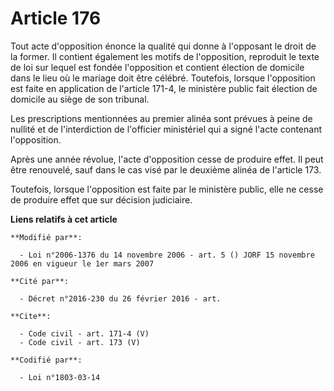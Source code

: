 # Article 176

Tout acte d'opposition énonce la qualité qui donne à l'opposant le droit de la former. Il contient également les motifs de
l'opposition, reproduit le texte de loi sur lequel est fondée l'opposition et contient élection de domicile dans le lieu où
le mariage doit être célébré. Toutefois, lorsque l'opposition est faite en application de l'article 171-4, le ministère
public fait élection de domicile au siège de son tribunal. 

Les prescriptions mentionnées au premier alinéa sont prévues à peine de nullité et de l'interdiction de l'officier
ministériel qui a signé l'acte contenant l'opposition. 

Après une année révolue, l'acte d'opposition cesse de produire effet. Il peut être renouvelé, sauf dans le cas visé par le
deuxième alinéa de l'article 173. 

Toutefois, lorsque l'opposition est faite par le ministère public, elle ne cesse de produire effet que sur décision
judiciaire.

**Liens relatifs à cet article**

	**Modifié par**:

	  - Loi n°2006-1376 du 14 novembre 2006 - art. 5 () JORF 15 novembre 2006 en vigueur le 1er mars 2007

	**Cité par**:

	  - Décret n°2016-230 du 26 février 2016 - art.

	**Cite**:

	  - Code civil - art. 171-4 (V)
	  - Code civil - art. 173 (V)

	**Codifié par**:

	  - Loi n°1803-03-14
